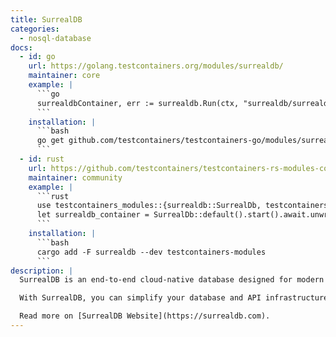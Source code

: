 ```yaml
---
title: SurrealDB
categories:
  - nosql-database
docs:
  - id: go
    url: https://golang.testcontainers.org/modules/surrealdb/
    maintainer: core
    example: |
      ```go
      surrealdbContainer, err := surrealdb.Run(ctx, "surrealdb/surrealdb:v1.1.1")
      ```
    installation: |
      ```bash
      go get github.com/testcontainers/testcontainers-go/modules/surrealdb
      ```
  - id: rust
    url: https://github.com/testcontainers/testcontainers-rs-modules-community/tree/main/src/surrealdb
    maintainer: community
    example: |
      ```rust
      use testcontainers_modules::{surrealdb::SurrealDb, testcontainers::runners::AsyncRunner};
      let surrealdb_container = SurrealDb::default().start().await.unwrap();
      ```
    installation: |
      ```bash
      cargo add -F surrealdb --dev testcontainers-modules
      ```
description: |
  SurrealDB is an end-to-end cloud-native database designed for modern applications, including web, mobile, serverless, Jamstack, backend, and traditional applications.

  With SurrealDB, you can simplify your database and API infrastructure, reduce development time, and build secure, performant apps quickly and cost-effectively.

  Read more on [SurrealDB Website](https://surrealdb.com).
---
```

